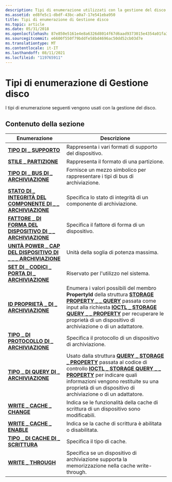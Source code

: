 ```yaml
---
description: Tipi di enumerazione utilizzati con la gestione del disco.
ms.assetid: ed8fe5c1-dbdf-43bc-a0a7-17e541eba950
title: Tipi di enumerazione di Gestione disco
ms.topic: article
ms.date: 05/31/2018
ms.openlocfilehash: 87e850e5161e4e8a6326d8014f67d6aad9373015e4354a01fa353087c6863a39
ms.sourcegitcommit: e6600f550f79bddfe58bd4696ac50dd52cb03d7e
ms.translationtype: MT
ms.contentlocale: it-IT
ms.lasthandoff: 08/11/2021
ms.locfileid: "119765911"
---
```

# <a name="disk-management-enumeration-types"></a>Tipi di enumerazione di Gestione disco

I tipi di enumerazione seguenti vengono usati con la gestione del disco.

## <a name="in-this-section"></a>Contenuto della sezione



| Enumerazione                                                                              | Descrizione                                                                                                                                                                                                                                                                                                          |
|------------------------------------------------------------------------------------------|----------------------------------------------------------------------------------------------------------------------------------------------------------------------------------------------------------------------------------------------------------------------------------------------------------------------|
| [**TIPO DI \_ SUPPORTO**](/windows/win32/api/winioctl/ne-winioctl-media_type)<br/>                                         | Rappresenta i vari formati di supporto del dispositivo.<br/>                                                                                                                                                                                                                                                             |
| [**STILE \_ PARTIZIONE**](/windows/win32/api/winioctl/ne-winioctl-partition_style)<br/>                               | Rappresenta il formato di una partizione.<br/>                                                                                                                                                                                                                                                                     |
| [**TIPO DI \_ BUS DI \_ ARCHIVIAZIONE**](/windows/win32/api/winioctl/ne-winioctl-storage_bus_type)<br/>                                | Fornisce un mezzo simbolico per rappresentare i tipi di bus di archiviazione.<br/>                                                                                                                                                                                                                                              |
| [**STATO DI \_ INTEGRITÀ DEL COMPONENTE DI \_ \_ ARCHIVIAZIONE**](/windows/desktop/api/WinIoCtl/ne-winioctl-storage_component_health_status)<br/> | Specifica lo stato di integrità di un componente di archiviazione.<br/>                                                                                                                                                                                                                                                       |
| [**FATTORE \_ DI FORMA DEL DISPOSITIVO DI \_ \_ ARCHIVIAZIONE**](/windows/desktop/api/WinIoCtl/ne-winioctl-storage_device_form_factor)<br/>           | Specifica il fattore di forma di un dispositivo.<br/>                                                                                                                                                                                                                                                                    |
| [**UNITÀ POWER \_ CAP DEL DISPOSITIVO DI \_ \_ \_ ARCHIVIAZIONE**](/windows/desktop/api/winioctl/ne-winioctl-storage_device_power_cap_units)<br/>  | Unità della soglia di potenza massima.<br/>                                                                                                                                                                                                                                                                 |
| [**SET DI \_ CODICI \_ PORTA DI \_ ARCHIVIAZIONE**](/windows/win32/api/winioctl/ne-winioctl-storage_port_code_set)<br/>                     | Riservato per l'utilizzo nel sistema. <br/>                                                                                                                                                                                                                                                                                 |
| [**ID PROPRIETÀ \_ DI \_ ARCHIVIAZIONE**](/windows/win32/api/winioctl/ne-winioctl-storage_property_id)<br/>                          | Enumera i valori possibili del membro **PropertyId** della struttura [**STORAGE PROPERTY \_ \_ QUERY**](/windows/desktop/api/WinIoCtl/ns-winioctl-storage_property_query) passata come input alla richiesta [**IOCTL \_ STORAGE QUERY \_ \_ PROPERTY**](/windows/desktop/api/WinIoCtl/ni-winioctl-ioctl_storage_query_property) per recuperare le proprietà di un dispositivo di archiviazione o di un adattatore.<br/> |
| [**TIPO \_ DI PROTOCOLLO DI \_ ARCHIVIAZIONE**](/windows/desktop/api/WinIoCtl/ne-winioctl-storage_protocol_type)<br/>                      | Specifica il protocollo di un dispositivo di archiviazione.<br/>                                                                                                                                                                                                                                                               |
| [**TIPO \_ DI QUERY DI \_ ARCHIVIAZIONE**](/windows/desktop/api/WinIoCtl/ne-winioctl-storage_query_type)<br/>                            | Usato dalla struttura [**QUERY \_ STORAGE \_ PROPERTY**](/windows/desktop/api/WinIoCtl/ns-winioctl-storage_property_query) passata al codice di controllo [**IOCTL \_ STORAGE QUERY \_ \_ PROPERTY**](/windows/desktop/api/WinIoCtl/ni-winioctl-ioctl_storage_query_property) per indicare quali informazioni vengono restituite su una proprietà di un dispositivo di archiviazione o di un adattatore.<br/>                             |
| [**WRITE \_ CACHE \_ CHANGE**](/windows/win32/api/winioctl/ne-winioctl-write_cache_change)<br/>                            | Indica se le funzionalità della cache di scrittura di un dispositivo sono modificabili.<br/>                                                                                                                                                                                                                                    |
| [**WRITE \_ CACHE \_ ENABLE**](/windows/win32/api/winioctl/ne-winioctl-write_cache_enable)<br/>                            | Indica se la cache di scrittura è abilitata o disabilitata.<br/>                                                                                                                                                                                                                                                 |
| [**TIPO \_ DI CACHE DI \_ SCRITTURA**](/windows/win32/api/winioctl/ne-winioctl-write_cache_type)<br/>                                | Specifica il tipo di cache.<br/>                                                                                                                                                                                                                                                                                 |
| [**WRITE \_ THROUGH**](/windows/win32/api/winioctl/ne-winioctl-write_through)<br/>                                       | Specifica se un dispositivo di archiviazione supporta la memorizzazione nella cache write-through.<br/>                                                                                                                                                                                                                                        |



 

 

